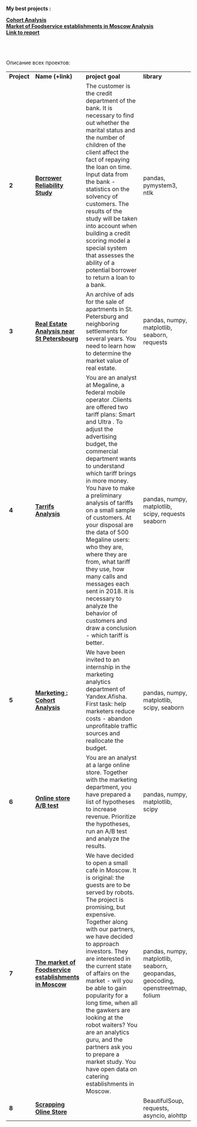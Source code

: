 <b>Мy best projects :</b><br/>

<a href="https://www.kaggle.com/code/baruch100/marketing-cohort-analysis" target="_blank"><b>Cohort Analysis</b></a><br/>
<a href="https://www.kaggle.com/code/baruch100/market-study-in-moscow" target="_blank"><b>Market of Foodservice establishments in Moscow Analysis</b></a> <br>
<a href="https://disk.yandex.com/i/sKlowOFIlfHQ1w" target="_blank"> <b> Link to report </b></a>

<br/><br/><br/>
Описание всех проектов:

<table>
<tr>
<td><b>Project</b></td>
<td><b>Name (+link)</b></td>
<td><b>project goal</b></td>
<td><b>library</b></td>
<tr>

<td><b>2</b></td>
<td><a href="https://www.kaggle.com/code/baruch100/borrower-reliability-study" target="_blank"><b>Borrower Reliability Study</b></a></td>
<td>The customer is the credit department of the bank. It is necessary to find out whether the marital status and the number of children of the client affect the fact of repaying the loan on time. Input data from the bank - statistics on the solvency of customers. The results of the study will be taken into account when building a credit scoring model a special system that assesses the ability of a potential borrower to return a loan to a bank.</td>
<td>pandas, pymystem3, ntlk</b></td>
<tr>

<td> <b>3</b></td>
<td><a href="https://www.kaggle.com/code/baruch100/real-estate#Analysis" target="_blank"><b>Real Estate Analysis near St Petersbourg </b></a></td>
<td>An archive of ads for the sale of apartments in St. Petersburg and neighboring settlements for several years. You need to learn how to determine the market value of real estate. </td>
<td> pandas, numpy, matplotlib, seaborn, requests</b></td>
<tr>

<td> <b>4</b></td>
<td><a href="https://www.kaggle.com/code/baruch100/tarrifs-analysis" target="_blank"><b>Tarrifs Analysis</b></a>
<td>You are an analyst at Megaline, a federal mobile operator .Clients are offered two tariff plans: Smart and Ultra . To adjust the advertising budget, the commercial department wants to understand which tariff brings in more money. You have to make a preliminary analysis of tariffs on a small sample of customers. At your disposal are the data of 500 Megaline users: who they are, where they are from, what tariff they use, how many calls and messages each sent in 2018. It is necessary to analyze the behavior of customers and draw a conclusion - which tariff is better.</td>
<td>pandas, numpy, matplotlib, scipy, requests seaborn</td>
<tr>

<td> <b>5</b></td>
<td><a href="https://www.kaggle.com/code/baruch100/marketing-cohort-analysis" target="_blank"><b>Marketing : Cohort Analysis</b></td>
<td>We have been invited to an internship in the marketing analytics department of Yandex.Afisha. First task: help marketers reduce costs - abandon unprofitable traffic sources and reallocate the budget.</td>
<td>pandas, numpy, matplotlib, scipy, seaborn</td>
<tr>

<td> <b>6</b></td>
<td><a href="https://www.kaggle.com/code/baruch100/a-b-test" target="_blank"><b>Online store A/B test</b></a></td>
<td>You are an analyst at a large online store. Together with the marketing department, you have prepared a list of hypotheses to increase revenue. Prioritize the hypotheses, run an A/B test and analyze the results.</td>
<td>pandas, numpy, matplotlib, scipy</td>
<tr>

<td> <b>7</b></td>
<td>
  <a href="https://www.kaggle.com/code/baruch100/market-study-in-moscow" target="_blank">
  <b>The market of Foodservice establishments in Moscow</b></a></td>
<td>We have decided to open a small café in Moscow. It is original: the guests are to be served by robots. The project is promising, but expensive. Together along with our partners, we have decided to approach investors. They are interested in the current state of affairs on the market - will you be able to gain popularity for a long time, when all the gawkers are looking at the robot waiters? You are an analytics guru, and the partners ask you to prepare a market study. You have open data on catering establishments in Moscow.
<td>pandas, numpy, matplotlib, seaborn, geopandas, geocoding, openstreetmap, folium</td>
<tr>

<td> <b>8</b></td>
<td><a href="https://www.kaggle.com/code/baruch100/scrapping-https-www-labirint-ru" target="_blank"><b>Scrapping Oline Store </b></a></td>
<td><a href="https://www.labirint.ru" target="_blank"><b></td>
<td>BeautifulSoup, requests, asyncio, aiohttp</td>
<tr>
</table>
